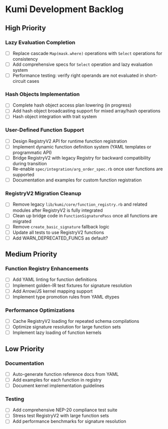 # Kumi Development Backlog

## High Priority

### Lazy Evaluation Completion
- [ ] Replace cascade `Map(mask.where)` operations with `Select` operations for consistency
- [ ] Add comprehensive specs for `Select` operation and lazy evaluation system
- [ ] Performance testing: verify right operands are not evaluated in short-circuit cases

### Hash Objects Implementation  
- [ ] Complete hash object access plan lowering (in progress)
- [ ] Add hash object broadcasting support for mixed array/hash operations
- [ ] Hash object integration with trait system

### User-Defined Function Support
- [ ] Design RegistryV2 API for runtime function registration
- [ ] Implement dynamic function definition system (YAML templates or programmatic API)
- [ ] Bridge RegistryV2 with legacy Registry for backward compatibility during transition
- [ ] Re-enable `spec/integration/arg_order_spec.rb` once user functions are supported
- [ ] Documentation and examples for custom function registration

### RegistryV2 Migration Cleanup
- [ ] Remove legacy `lib/kumi/core/function_registry.rb` and related modules after RegistryV2 is fully integrated
- [ ] Clean up bridge code in `FunctionSignaturePass` once all functions are migrated  
- [ ] Remove `create_basic_signature` fallback logic
- [ ] Update all tests to use RegistryV2 functions
- [ ] Add WARN_DEPRECATED_FUNCS as default?

## Medium Priority

### Function Registry Enhancements
- [ ] Add YAML linting for function definitions
- [ ] Implement golden-IR test fixtures for signature resolution
- [ ] Add Arrow/JS kernel mapping support
- [ ] Implement type promotion rules from YAML dtypes

### Performance Optimizations
- [ ] Cache RegistryV2 loading for repeated schema compilations
- [ ] Optimize signature resolution for large function sets
- [ ] Implement lazy loading of function kernels

## Low Priority

### Documentation
- [ ] Auto-generate function reference docs from YAML
- [ ] Add examples for each function in registry
- [ ] Document kernel implementation guidelines

### Testing
- [ ] Add comprehensive NEP-20 compliance test suite
- [ ] Stress test RegistryV2 with large function sets
- [ ] Add performance benchmarks for signature resolution